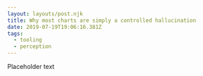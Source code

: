 ```yaml
---
layout: layouts/post.njk
title: Why most charts are simply a controlled hallucination
date: 2019-07-19T19:06:16.381Z
tags:
  - tooling
  - perception
---
```

Placeholder text
